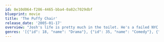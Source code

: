 ```yaml
---
id: 0e10d064-f286-4465-bba4-0a82c7029dbf
blueprint: movie
title: 'The Puffy Chair'
release_date: '2005-01-17'
overview: "Josh's life is pretty much in the toilet. He's a failed NYC indie rocker, and a failing booking agent. But he finds the potential of a small victory in a really bad idea. He decides to purchase a 1985 Lazy Boy on eBay, just like the one his dad had when Josh was a kid. He'll drive cross-country for the chair, staying with Emily at his brother's house on the way, and deliver it to his father as a surprise birthday gift. But when Rhett ends up coming along for the ride, it's three people and a giant purple puffy chair in a too-small van... and one of them has to go before the trip's end."
genres: '[{"id": 18, "name": "Drama"}, {"id": 35, "name": "Comedy"}, {"id": 10749, "name": "Romance"}]'
---
```

